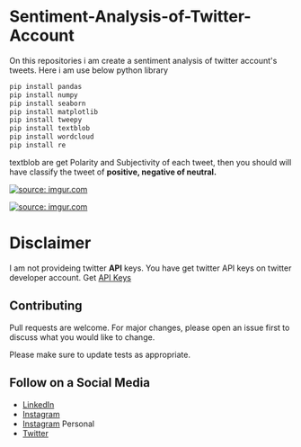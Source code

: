 # Sentiment-Analysis-of-Twitter-Account
On this repositories i am create a sentiment analysis of twitter account's tweets. Here i am use below python library
```sh
pip install pandas
pip install numpy
pip install seaborn
pip install matplotlib
pip install tweepy
pip install textblob
pip install wordcloud
pip install re
```

textblob are get Polarity and Subjectivity of each tweet, then you should will have classify the tweet of **positive, negative of neutral.**

<a href="https://imgur.com/VN0wEI7"><img src="https://i.imgur.com/VN0wEI7.png" title="source: imgur.com" /></a>

<a href="https://imgur.com/fEDUzlg"><img src="https://i.imgur.com/fEDUzlg.png" title="source: imgur.com" /></a>

# Disclaimer
I am not provideing twitter **API** keys. You have get twitter API keys on twitter developer account. Get [API Keys](https://developer.twitter.com/)


## Contributing
Pull requests are welcome. For major changes, please open an issue first to discuss what you would like to change.

Please make sure to update tests as appropriate.

## Follow on a Social Media
- [LinkedIn](https://bit.ly/2Ky3ho6)
- [Instagram](https://bit.ly/3b9Qeo4)
- [Instagram](https://bit.ly/32SXHV0) Personal
- [Twitter](https://bit.ly/3dbLJLC)
